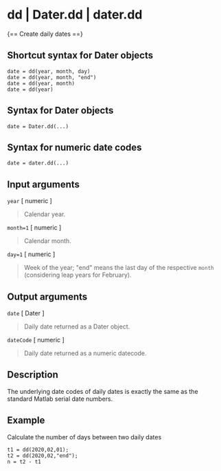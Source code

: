 # dd  |  Dater.dd  |  dater.dd

{== Create daily dates ==}


## Shortcut syntax for Dater objects

    date = dd(year, month, day)
    date = dd(year, month, "end")
    date = dd(year, month)
    date = dd(year)


## Syntax for Dater objects

    date = Dater.dd(...)


## Syntax for numeric date codes

    date = dater.dd(...)


## Input arguments

`year` [ numeric ] 

> Calendar year.


`month=1` [ numeric ] 

> Calendar month.


`day=1` [ numeric ]

> Week of the year; "end" means the last day of the respective `month`
> (considering leap years for February).


## Output arguments

`date` [ Dater ]

> Daily date returned as a Dater object.


`dateCode` [ numeric ]

> Daily date returned as a numeric datecode.


## Description

The underlying date codes of daily dates is exactly the same as the
standard Matlab serial date numbers.


## Example

Calculate the number of days between two daily dates

    t1 = dd(2020,02,01);
    t2 = dd(2020,02,"end");
    n = t2 - t1

